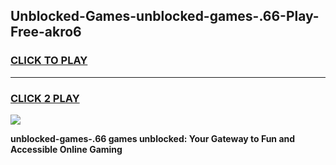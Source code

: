 
## Unblocked-Games-unblocked-games-.66-Play-Free-akro6
<h3>
<a href="https://premium76.site?title=unblocked-games-.66&ref=22A">CLICK TO PLAY</a></h3>
<hr>

<h3>
<a href="https://premium76.site?title=unblocked-games-.66&ref=22A">CLICK 2 PLAY</a>
  
</h3>

<a href="https://premium76.site?title=unblocked-games-.66&ref=22A"><img src="https://clearcache.store/games.png"></a>


**unblocked-games-.66 games unblocked: Your Gateway to Fun and Accessible Online Gaming**
